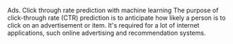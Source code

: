 Ads. Click through rate prediction with machine learning
The purpose of click-through rate (CTR) prediction is to anticipate how likely a person is to click on an advertisement or item. It's required for a lot of internet applications, such online advertising and recommendation systems.

